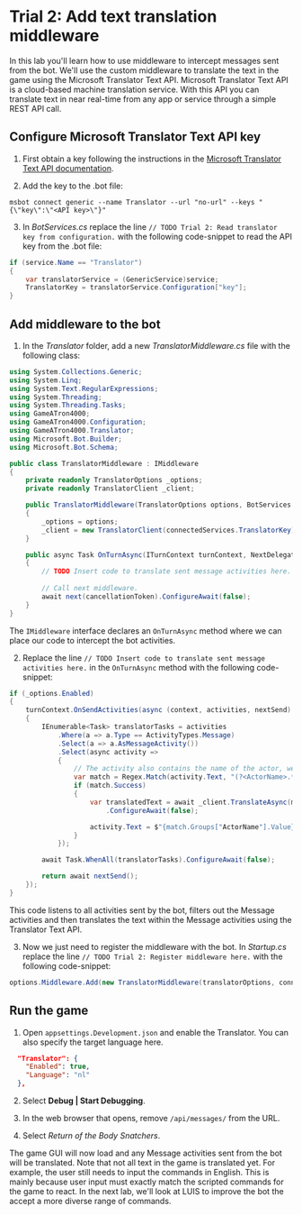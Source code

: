 # Trial 2: Add text translation middleware

In this lab you'll learn how to use middleware to intercept messages sent from the bot. We'll use the custom middleware to translate the text in the game using the Microsoft Translator Text API. Microsoft Translator Text API is a cloud-based machine translation service. With this API you can translate text in near real-time from any app or service through a simple REST API call. 

## Configure Microsoft Translator Text API key

1. First obtain a key following the instructions in the [Microsoft Translator Text API documentation](https://docs.microsoft.com/en-us/azure/cognitive-services/translator/translator-text-how-to-signup).

2. Add the key to the .bot file:

```
msbot connect generic --name Translator --url "no-url" --keys "{\"key\":\"<API key>\"}"
```

3. In *BotServices.cs* replace the line `// TODO Trial 2: Read translator key from configuration.` with the following code-snippet to read the API key from the .bot file:

```csharp
if (service.Name == "Translator")
{
    var translatorService = (GenericService)service;
    TranslatorKey = translatorService.Configuration["key"];
}
```

## Add middleware to the bot

1. In the *Translator* folder, add a new *TranslatorMiddleware.cs* file with the following class:

```csharp
using System.Collections.Generic;
using System.Linq;
using System.Text.RegularExpressions;
using System.Threading;
using System.Threading.Tasks;
using GameATron4000;
using GameATron4000.Configuration;
using GameATron4000.Translator;
using Microsoft.Bot.Builder;
using Microsoft.Bot.Schema;

public class TranslatorMiddleware : IMiddleware
{
    private readonly TranslatorOptions _options;
    private readonly TranslatorClient _client;

    public TranslatorMiddleware(TranslatorOptions options, BotServices connectedServices)
    {
        _options = options;
        _client = new TranslatorClient(connectedServices.TranslatorKey);
    }

    public async Task OnTurnAsync(ITurnContext turnContext, NextDelegate next, CancellationToken cancellationToken = default(CancellationToken))
    {
        // TODO Insert code to translate sent message activities here.
        
        // Call next middleware.
        await next(cancellationToken).ConfigureAwait(false);
    }
}
```

The `IMiddleware` interface declares an `OnTurnAsync` method where we can place our code to intercept the bot activities.  

2. Replace the line `// TODO Insert code to translate sent message activities here.` in the `OnTurnAsync` method with the following code-snippet:

```csharp
if (_options.Enabled)
{
    turnContext.OnSendActivities(async (context, activities, nextSend) =>
    {
        IEnumerable<Task> translatorTasks = activities
            .Where(a => a.Type == ActivityTypes.Message)
            .Select(a => a.AsMessageActivity())
            .Select(async activity =>
            {
                // The activity also contains the name of the actor, we don't want to translate those.
                var match = Regex.Match(activity.Text, "(?<ActorName>.*?) > (?<Text>.*)");
                if (match.Success)
                {
                    var translatedText = await _client.TranslateAsync(match.Groups["Text"].Value, _options.Language)
                        .ConfigureAwait(false);

                    activity.Text = $"{match.Groups["ActorName"].Value} > {translatedText}";
                }
            });

        await Task.WhenAll(translatorTasks).ConfigureAwait(false);

        return await nextSend();
    });
}
```

This code listens to all activities sent by the bot, filters out the Message activities and then translates the text within the Message activities using the Translator Text API. 

3. Now we just need to register the middleware with the bot. In *Startup.cs* replace the line `// TODO Trial 2: Register middleware here.` with the following code-snippet:

```csharp
options.Middleware.Add(new TranslatorMiddleware(translatorOptions, connectedServices));
```

## Run the game

1. Open `appsettings.Development.json` and enable the Translator. You can also specify the target language here.

```json
  "Translator": {
    "Enabled": true,
    "Language": "nl"
  },
```

2. Select **Debug | Start Debugging**.

3. In the web browser that opens, remove `/api/messages/` from the URL.

4. Select *Return of the Body Snatchers*.

The game GUI will now load and any Message activities sent from the bot will be translated. Note that not all text in the game is translated yet. For example, the user still needs to input the commands in English. This is mainly because user input must exactly match the scripted commands for the game to react. In the next lab, we'll look at LUIS to improve the bot the accept a more diverse range of commands.
